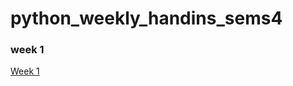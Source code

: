 # python_weekly_handins_sems4

### week 1
[Week 1](https://github.com/dechavez4/python_weekly_handins_sems4/blob/main/01-Exercise.ipynb)
